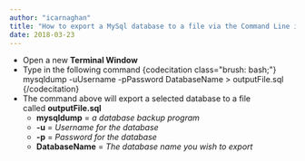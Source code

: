 ```yaml
---
author: "icarnaghan"
title: "How to export a MySql database to a file via the Command Line in Linux"
date: 2018-03-23
---
```


- Open a new **Terminal Window**
- Type in the following command {codecitation class="brush: bash;"} mysqldump -uUsername -pPassword DatabaseName \> outputFile.sql {/codecitation}
- The command above will export a selected database to a file called **outputFile.sql**
    - **mysqldump** = _a database backup program_
    - **\-u** = _Username for the database_
    - **\-p** \= _Password for the database_
    - **DatabaseName** \= _The database name you wish to export_
